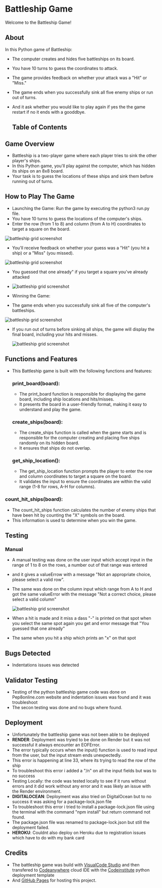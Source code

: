 # Battleship Game
  Welcome to the Battleship Game!

## About
 In this Python game of Battleship:

+ The computer creates and hides five battleships on its board.
+ You have 10 turns to guess the coordinates to attack.
+ The game provides feedback on whether your attack was a "Hit" or "Miss."
+ The game ends when you successfully sink all five enemy ships or run out of turns.
+ And it ask whether you would like to play again if yes the the game restart if no it ends with a gooddbye.
    
  ## Table of Contents
  
## Game Overview
  + Battleship is a two-player game where each player tries to sink the other player's ships. 
  + In this Python game, you'll play against the computer, which has hidden its ships 
    on an 8x8 board. 
  + Your task is to guess the locations of these ships and sink them before running out of turns.
   
## How to Play The Game
  + Launching the Game: Run the game by executing the python3 run.py file.
  + You have 10 turns to guess the locations of the computer's ships.
  + Enter the row (from 1 to 8) and column (from A to H) coordinates to target a square on the board.
    
  ![battleship grid screenshot](views/images/run-py-battleship-Codeanywhere-1.png)

  + You'll receive feedback on whether your guess was a "Hit" (you hit a ship) or a "Miss" (you missed).

  ![battleship grid screenshot](views/images/run-py-battleship-Codeanywhere-2.png)
  
  + You guessed that one already" if you target a square you've already attacked

  + ![battleship grid screenshot](views/images/run-py-battleship-Codeanywhere-3.png)
    
  + Winning the Game:
  + The game ends when you successfully sink all five of the computer's battleships.

   ![battleship grid screenshot](views/images/run-py-battleship-Codeanywhere-1.png)
   
  + If you run out of turns before sinking all ships, the game will display the final board, including your hits and misses.

    ![battleship grid screenshot](views/images/run-py-battleship-Codeanywhere-5.png)
   
## Functions and Features

+ This Battleship game is built with the following functions and features:


   ### print_board(board): 
   + The print_board function is responsible for displaying the game board, including ship locations and hits/misses.
   + It presents the board in a user-friendly format, making it easy to understand and play the game.
   ### create_ships(board): 
   + The create_ships function is called when the game starts and is responsible for the computer creating and placing five ships randomly on its hidden board.
   + It ensures that ships do not overlap.
     
   ### get_ship_location(): 
   + The get_ship_location function prompts the player to enter the row and column coordinates to target a square on the board.
   + It validates the input to ensure the coordinates are within the valid range (1-8 for rows, A-H for columns).
     
 ### count_hit_ships(board):
  + The count_hit_ships function calculates the number of enemy ships that have been hit by counting the "X" symbols on the board. 
  + This information is used to determine when you win the game.
  
## Testing
### Manual
+ A manual testing was done on the user input which accept input in the range of 1 to 8 on the rows, a number out of that range was entered
+ and it gives a valueErrow with a message "Not an appropriate choice, please select a valid row".
+ The same was done on the column input which range from A to H and got the same valueError with the message "Not a correct choice, please select a valid column"

  ![battleship grid screenshot](views/images/run-py-battleship-Codeanywhere-4.png)
  
+ When a hit is made and it miss a dass "-" is printed on that spot when you select the same spot again you get and error message that "You guessed that one already"
+ The same when you hit a ship which prints an "x" on that spot
## Bugs Detected
+ Indentations issues was detected

## Validator Testing
+ Testing of the python battleship game code was done on Pep8online.com website and indentation issues was found and it was troubleshoot
+ The secon testing was done and no bugs where found.
  
## Deployment
+ Unfortunately the battleship game was not been able to be deployed
+ **RENDER**: Deployment was tryied to be done on Render but it was not successful it always encounter an EOFError.
+ The error typically occurs when the input() function is used to read input from the user, but the input stream ends unexpectedly.
+ This error is happening at line 33, where its trying to read the row of the ship
+ To troubleshoot this error i added a "/n" on all the input fields but was to no success
+ Testing Locally: the code was tested locally to see if it runs without errors and it did work without any error  and it was likely an issue with the Render environment.
+ **DIGITALOCEAN**: Deployment was also tried on DigitalOcean but to no success it was asking for a package-lock.json file
+ To troubleshoot this error i tried to install a package-lock.json file using the terminal with the command "npm install" but return command not found.
+ The package.json file was renamed to package-lock.json but still the deployment failed.
+ **HEROKU**: Couldnt also deploy on Heroku due to registration issues which have to do with my bank card
## Credits
+ The battleship game was build with [VisualCode Studio](https://code.visualstudio.com/) and then transfered to [Codeanywhere](https://id.codeanywhere.com) cloud IDE with the [Codeinstitute](https://learn.codeinstitute.net) python deployment template
+ And [GitHub Pages](https://pages.github.com/) for hosting this project.

